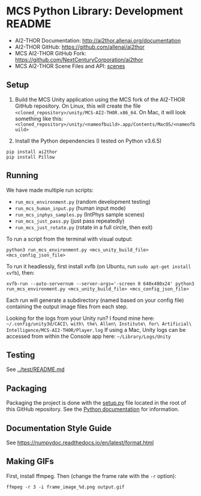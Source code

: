 # MCS Python Library: Development README

- AI2-THOR Documentation: http://ai2thor.allenai.org/documentation
- AI2-THOR GitHub: https://github.com/allenai/ai2thor
- MCS AI2-THOR GitHub Fork: https://github.com/NextCenturyCorporation/ai2thor
- MCS AI2-THOR Scene Files and API: [scenes](./machine_common_sense/scenes)

## Setup

1. Build the MCS Unity application using the MCS fork of the AI2-THOR GitHub repository. On Linux, this will create the file `<cloned_repository>/unity/MCS-AI2-THOR.x86_64`. On Mac, it will look something like this: `<cloned_repository>/unity/<nameofbuild>.app/Contents/MacOS/<nameofbuild>`

2. Install the Python dependencies (I tested on Python v3.6.5)

```
pip install ai2thor
pip install Pillow
```

## Running

We have made multiple run scripts:

- `run_mcs_environment.py` (random development testing)
- `run_mcs_human_input.py` (human input mode)
- `run_mcs_inphys_samples.py` (IntPhys sample scenes)
- `run_mcs_just_pass.py` (just pass repeatedly)
- `run_mcs_just_rotate.py` (rotate in a full circle, then exit)

To run a script from the terminal with visual output:

```
python3 run_mcs_environment.py <mcs_unity_build_file> <mcs_config_json_file>
```

To run it headlessly, first install xvfb (on Ubuntu, run `sudo apt-get install xvfb`), then:

```
xvfb-run --auto-servernum --server-args='-screen 0 640x480x24' python3 run_mcs_environment.py <mcs_unity_build_file> <mcs_config_json_file>
```

Each run will generate a subdirectory (named based on your config file) containing the output image files from each step.

Looking for the logs from your Unity run? I found mine here: `~/.config/unity3d/CACI\ with\ the\ Allen\ Institute\ for\ Artificial\ Intelligence/MCS-AI2-THOR/Player.log` If using a Mac, Unity logs can be accessed from within the Console app here: `~/Library/Logs/Unity`

## Testing

See [../test/README.md](../test/README.md)

## Packaging

Packaging the project is done with the [setup.py](../../setup.py) file located in the root of this GitHub repository. See the [Python documentation](https://packaging.python.org/tutorials/packaging-projects/) for information.

## Documentation Style Guide

See https://numpydoc.readthedocs.io/en/latest/format.html

## Making GIFs

First, install ffmpeg. Then (change the frame rate with the `-r` option):

```
ffmpeg -r 3 -i frame_image_%d.png output.gif
```

